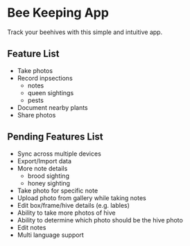 # Bee Keeping App

Track your beehives with this simple and intuitive app.

## Feature List
- Take photos
- Record inpsections 
    - notes
    - queen sightings
    - pests
- Document nearby plants
- Share photos

## Pending Features List
- Sync across multiple devices
- Export/Import data
- More note details
    - brood sighting
    - honey sighting
- Take photo for specific note
- Upload photo from gallery while taking notes
- Edit box/frame/hive details (e.g. lables)
- Ability to take more photos of hive
- Ability to determine which photo should be the hive photo
- Edit notes
- Multi language support